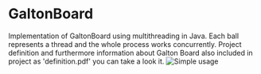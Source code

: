 # GaltonBoard
Implementation of GaltonBoard using multithreading in Java. Each ball represents a thread and the whole process works concurrently. Project definition and furthermore information about Galton Board also included in project as 'definition.pdf' you can take a look it.
![Simple usage](https://imgur.com/o7E4RLC.png)
